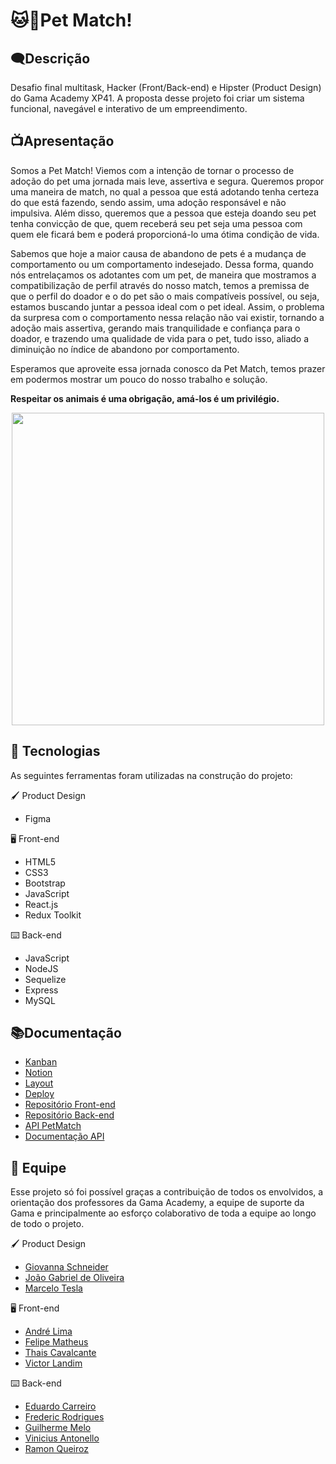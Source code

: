 # 🐱🐶Pet Match!

## 🗨️Descrição

<p align="left"> Desafio final multitask, Hacker (Front/Back-end) e Hipster (Product Design) do Gama Academy XP41. A proposta desse projeto foi criar um sistema funcional, navegável e interativo de um empreendimento.</p>

## 📺Apresentação

<p align="left"> Somos a Pet Match! Viemos com a intenção de tornar o processo de adoção do pet uma jornada mais leve, assertiva e segura. Queremos propor uma maneira de match, no qual a pessoa que está adotando tenha certeza do que está fazendo, sendo assim, uma adoção responsável e não impulsiva. Além disso, queremos que a pessoa que esteja doando seu pet tenha convicção de que, quem receberá seu pet seja uma pessoa com quem ele ficará bem e poderá proporcioná-lo uma ótima condição de vida.

Sabemos que hoje a maior causa de abandono de pets é a mudança de comportamento ou um comportamento indesejado. Dessa forma, quando nós entrelaçamos os adotantes com um pet, de maneira que mostramos a compatibilização de perfil através do nosso match, temos a premissa de que o perfil do doador e o do pet são o mais compatíveis possível, ou seja, estamos buscando juntar a pessoa ideal com o pet ideal. Assim, o problema da surpresa com o comportamento nessa relação não vai existir, tornando a adoção mais assertiva, gerando mais tranquilidade e confiança para o doador, e trazendo uma qualidade de vida para o pet, tudo isso, aliado a diminuição no índice de abandono por comportamento.

Esperamos que aproveite essa jornada conosco da Pet Match, temos prazer em podermos mostrar um pouco do nosso trabalho e solução.</p>

**Respeitar os animais é uma obrigação, amá-los é um privilégio.**

<div align="center">
<img src="https://user-images.githubusercontent.com/99428375/177840350-99adedb5-8e9f-45db-b007-0e2f20fbfcb5.png" width="500px" /> 
</div>

## 🔨 Tecnologias

As seguintes ferramentas foram utilizadas na construção do projeto:

🖌️ Product Design

- Figma

🖥️ Front-end

- HTML5
- CSS3
- Bootstrap
- JavaScript
- React.js
- Redux Toolkit

⌨️ Back-end

- JavaScript
- NodeJS
- Sequelize
- Express
- MySQL

## 📚Documentação

- [Kanban](https://trello.com/b/I6xFzVo8/desafio-chef%C3%A3o-projeto-ado%C3%A7%C3%A3o)</br>
- [Notion](https://rune-shame-8aa.notion.site/Desafio-Chef-o-Final-Pet-Match-9f0577cf8b8f43548febcfa894894f9d)</br>
- [Layout](https://www.figma.com/file/qh3S9lIgdm3cto3YGC2X3q/PetMatch---Desafio-Chef%C3%A3o?node-id=2%3A3)</br>
- [Deploy](https://thepetmatch.vercel.app)</br>
- [Repositório Front-end](https://github.com/andresdslima/petmatch-front) </br>
- [Repositório Back-end](https://github.com/jguigo/api-petmatch)</br>
- [API PetMatch](https://api-petmatch.herokuapp.com/pets)</br>
- [Documentação API](https://documenter.getpostman.com/view/21580588/UzJLMw53)</br>

## 🤝 Equipe

<p>Esse projeto só foi possível graças a contribuição de todos os envolvidos, a orientação dos professores da Gama Academy, a equipe de suporte da Gama e principalmente ao esforço colaborativo de toda a equipe ao longo de todo o projeto.<p\>

🖌️ Product Design

- [Giovanna Schneider](https://www.linkedin.com/in/gioschneider/)
- [João Gabriel de Oliveira](https://www.linkedin.com/in/oliveirajg/)
- [Marcelo Tesla](https://www.linkedin.com/in/marcelo-tesla/)

🖥️ Front-end

- [André Lima](https://www.linkedin.com/in/andrelimadev/)
- [Felipe Matheus](https://www.linkedin.com/in/felipe-matheus-26b147163/)
- [Thais Cavalcante](https://www.linkedin.com/in/thaispcavalcante/)
- [Victor Landim](https://www.linkedin.com/in/victor-landim-37b102169/)

⌨️ Back-end

- [Eduardo Carreiro](https://www.linkedin.com/in/carreiroe/)
- [Frederic Rodrigues](https://www.linkedin.com/in/fredericlsr/)
- [Guilherme Melo](https://www.linkedin.com/in/guilhermef-melo/)
- [Vinicius Antonello](https://www.linkedin.com/in/viniciusantonello/)
- [Ramon Queiroz](https://www.linkedin.com/in/ramon-qs/)
